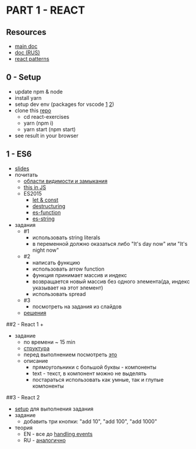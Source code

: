 # PART 1 - REACT

## Resources

+ [main doc](https://facebook.github.io/react/)
+ [doc (RUS)](https://abraxabra.ru/react.js/bystryy-start/vnedrenie-jsx/)
+ [react patterns](https://vasanthk.gitbooks.io/react-bits/)

## 0 - Setup

+ update npm & node
+ install yarn
+ setup dev env (packages for vscode [1](https://gyazo.com/37b32b82f038cc875c4c06c8716ca5f6) [2](https://gyazo.com/cf6e50f2c7e03b7904761d57cccbedf3))
+ clone this [repo](https://github.com/yanisurbis/react-exercises)
  + cd react-exercises
  + yarn (npm i)
  + yarn start (npm start)
+ see result in your browser

## 1 - ES6
+ [slides](http://slides.com/yanisurbis/deck-1)
+ почитать
  + [области видимости и замыкания](https://learn.javascript.ru/functions-closures)
  + [this in JS](https://learn.javascript.ru/objects-more)
  + ES2015
    + [let & const](https://learn.javascript.ru/let-const)
    + [destructuring](https://learn.javascript.ru/destructuring)
    + [es-function](https://learn.javascript.ru/es-function)
    + [es-string](https://learn.javascript.ru/es-string)
+ задания
  + #1
    + использовать string literals
    + в переменной должно оказаться либо "It's day now" или "It's night now"
  + #2
    + написать функцию
    + использовать arrow function
    + функция принимает массив и индекс
    + возвращается новый массив без одного элемента(да, индекс указывает на этот элемент)
    + использовать spread
  + #3
    + посмотреть на задания из слайдов
  + [решения](https://gist.github.com/yanisurbis/bb0fbf6b4fc70ab3426da3d40f71eb97)

##2 - React 1
  + 
  + задание
    + по времени ~ 15 min
    + [структура](http://i.imgur.com/pkdI3zw.png)
    + перед выполнением посмотреть [это](http://slides.com/yanisurbis/react-i#/5/2)
    + описание
      + прямоугольники с большой буквы - компоненты
      + text - текст, в компонент можно не выделять
      + постараться использовать как умные, так и глупые компоненты

##3 - React 2
  + [setup](https://codesandbox.io/s/vgxKB6g2n) для выполнения задания
  + задание
    + добавить три кнопки: "add 10", "add 100", "add 1000"
  + теория
    + EN - все до [handling events](https://facebook.github.io/react/docs/handling-events.html)
    + RU - [аналогично](https://habrahabr.ru/post/315466/)



